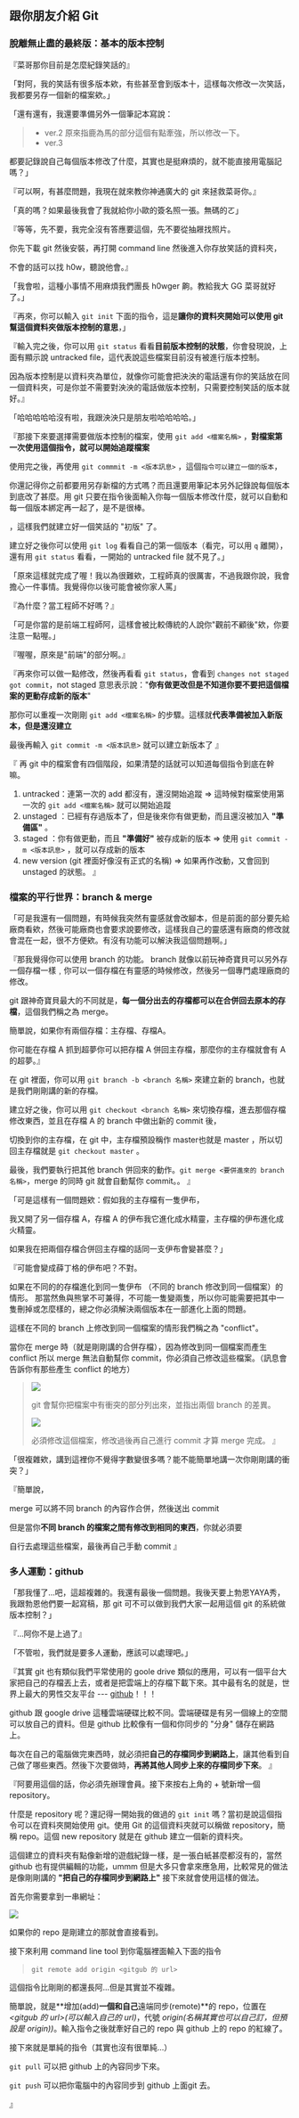## 跟你朋友介紹 Git

### 脫離無止盡的最終版：基本的版本控制

『菜哥那你目前是怎麼紀錄笑話的』

「對阿，我的笑話有很多版本欸，有些甚至會到版本十，這樣每次修改一次笑話，我都要另存一個新的檔案欸。」

「還有還有，我還要準備另外一個筆記本寫說：
> - ver.2 原來指鹿為馬的部分這個有點牽強，所以修改一下。
> - ver.3 

都要記錄說自己每個版本修改了什麼，其實也是挺麻煩的，就不能直接用電腦記嗎？」

『可以啊，有甚麼問題，我現在就來教你神通廣大的 git 來拯救菜哥你。』

「真的嗎？如果最後我會了我就給你小歐的簽名照一張。無碼的ㄛ」

『等等，先不要，我完全沒有答應要這個，先不要從抽屜找照片。

你先下載 git 然後安裝，再打開 command line 然後進入你存放笑話的資料夾，

不會的話可以找 h0w，聽說他會。』

「我會啦，這種小事情不用麻煩我們團長 h0wger 齁。教給我大 GG 菜哥就好了。」

『再來，你可以輸入 `git init` 下面的指令，這是**讓你的資料夾開始可以使用 git 幫這個資料夾做版本控制的意思**，」

『輸入完之後，你可以用 `git status` 看看**目前版本控制的狀態**，你會發現說，上面有顯示說 untracked file，這代表說這些檔案目前沒有被進行版本控制。

因為版本控制是以資料夾為單位，就像你可能會把泱泱的電話還有你的笑話放在同一個資料夾，可是你並不需要對泱泱的電話做版本控制，只需要控制笑話的版本就好。』

「哈哈哈哈哈沒有啦，我跟泱泱只是朋友啦哈哈哈哈。」

『那接下來要選擇需要做版本控制的檔案，使用 `git add <檔案名稱>` ，**對檔案第一次使用這個指令，就可以開始追蹤檔案**

使用完之後，再使用 `git commmit -m <版本訊息>` ，這個`指令可以建立一個的版本`，

你還記得你之前都要用另存新檔的方式嗎？而且還要用筆記本另外記錄說每個版本到底改了甚麼。用 git 只要在指令後面輸入你每一個版本修改什麼，就可以自動和每一個版本綁定再一起了，是不是很棒。

，這樣我們就建立好一個笑話的 "初版" 了。

建立好之後你可以使用 `git log` 看看自己的第一個版本（看完，可以用 `q` 離開），還有用 `git status` 看看，一開始的 untracked file 就不見了。」

「原來這樣就完成了喔！我以為很難欸，工程師真的很厲害，不過我跟你說，我會擔心一件事情。我覺得你以後可能會被你家人罵」

『為什麼？當工程師不好嗎？』

「可是你當的是前端工程師阿，這樣會被比較傳統的人說你"觀前不顧後"欸，你要注意一點喔。」

『喔喔，原來是"前端"的部分啊。』

『再來你可以做一點修改，然後再看看 `git status`，會看到 `changes not staged got commit`，not staged 意思表示說："**你有做更改但是不知道你要不要把這個檔案的更動存成新的版本**"

那你可以重複一次剛剛 `git add <檔案名稱>` 的步驟。這樣就**代表準備被加入新版本，但是還沒建立**

最後再輸入 `git commit -m <版本訊息>` 就可以建立新版本了
』


『
再 git 中的檔案會有四個階段，如果清楚的話就可以知道每個指令到底在幹嘛。

1. untracked：連第一次的 add 都沒有，還沒開始追蹤 => 這時候對檔案使用第一次的 `git add <檔案名稱>` 就可以開始追蹤
2. unstaged ：已經有存過版本了，但是後來你有做更動，而且還沒被加入 **"準備區"** 。
3. staged ：你有做更動，而且 **"準備好"** 被存成新的版本 => 使用 `git commit -m <版本訊息>` ，就可以存成新的版本
4. new version (git 裡面好像沒有正式的名稱) => 如果再作改動，又會回到 unstaged 的狀態。
』


### 檔案的平行世界：branch & merge

「可是我還有一個問題，有時候我突然有靈感就會改腳本，但是前面的部分要先給廠商看欸，然後可能廠商也會要求說要修改，這樣我自己的靈感還有廠商的修改就會混在一起，很不方便欸。有沒有功能可以解決我這個問題啊。」

『那我覺得你可以使用 branch 的功能。 branch 就像以前玩神奇寶貝可以另外存一個存檔一樣﹐你可以一個存檔在有靈感的時候修改，然後另一個專門處理廠商的修改。

git 跟神奇寶貝最大的不同就是，**每一個分出去的存檔都可以在合併回去原本的存檔**，這個我們稱之為 merge。

簡單說，如果你有兩個存檔：主存檔、存檔A。

你可能在存檔 A 抓到超夢你可以把存檔 A 併回主存檔，那麼你的主存檔就會有 A 的超夢。』

在 git 裡面，你可以用 `git branch -b <branch 名稱>` 來建立新的 branch，也就是我們剛剛講的新的存檔。

建立好之後，你可以用 `git checkout <branch 名稱>` 來切換存檔，進去那個存檔修改東西，並且在存檔 A 的 branch 中做出新的 commit 後，

切換到你的主存檔，在 git 中，主存檔預設稱作 master也就是 master ，所以切回主存檔就是 `git checkout master` 。

最後，我們要執行把其他 branch 併回來的動作。`git merge <要併進來的 branch 名稱>`，merge 的同時 git 就會自動幫你 commit。。
』

「可是這樣有一個問題欸：假如我的主存檔有一隻伊布，

我又開了另一個存檔 A，存檔 A 的伊布我它進化成水精靈，主存檔的伊布進化成火精靈。

如果我在把兩個存檔合併回主存檔的話同一支伊布會變甚麼？」

『可能會變成薛丁格的伊布吧？不對。

如果在不同的的存檔進化到同一隻伊布 （不同的 branch 修改到同一個檔案）的情形。
那當然魚與熊掌不可兼得，不可能一隻變兩隻，所以你可能需要把其中一隻刪掉或怎麼樣的，總之你必須解決兩個版本在一部進化上面的問題。

這樣在不同的 branch 上修改到同一個檔案的情形我們稱之為 "conflict"。

當你在 merge 時（就是剛剛講的合併存檔），因為修改到同一個檔案而產生 conflict 所以 merge 無法自動幫你 commit，你必須自己修改這些檔案。（訊息會告訴你有那些產生 conflict 的地方）

> ![](https://i.imgur.com/bSNSAyH.png)
> 
> git 會幫你把檔案中有衝突的部分列出來，並指出兩個 branch 的差異。
>
> ![](https://i.imgur.com/Exx5Xyu.png)
> 
> 必須修改這個檔案，修改過後再自己進行 commit 才算 merge 完成。
』

「很複雜欸，講到這裡你不覺得字數變很多嗎？能不能簡單地講一次你剛剛講的衝突？」

『簡單說，

merge 可以將不同 branch 的內容作合併，然後送出 commit

但是當你**不同 branch 的檔案之間有修改到相同的東西**，你就必須要

自行去處理這些檔案，最後再自己手動 commit 』

### 多人運動：github

「那我懂了...吧，這超複雜的。我還有最後一個問題。我後天要上勃恩YAYA秀，我跟勃恩他們要一起寫稿，那 git 可不可以做到我們大家一起用這個 git 的系統做版本控制？」

『...阿你不是上過了』

「不管啦，我們就是要多人運動，應該可以處理吧。」

『其實 git 也有類似我們平常使用的 goole drive 類似的應用，可以有一個平台大家把自己的存檔丟上去，或者是把雲端上的存檔下載下來。其中最有名的就是，世界上最大的男性交友平台 --- [github](https://github.com/)！！！

github 跟 google drive 這種雲端硬碟比較不同。雲端硬碟是有另一個線上的空間可以放自己的資料。但是 github 比較像有一個和你同步的 "分身" 儲存在網路上。

每次在自己的電腦做完東西時，就必須把**自己的存檔同步到網路上**，讓其他看到自己做了哪些東西。然後下次要做時，**再將其他人同步上來的存檔同步下來**。
』

『阿要用這個的話，你必須先辦理會員。接下來按右上角的 + 號新增一個 repository。

什麼是 repository 呢？還記得一開始我的做過的 `git init` 嗎？當初是說這個指令可以在資料夾開始使用 git。使用 Git 的這個資料夾就可以稱做 repository，簡稱 repo。這個 new repository 就是在 github 建立一個新的資料夾。

這個建立的資料夾有點像新增的遊戲紀錄一樣，是一張白紙甚麼都沒有的，當然 github 也有提供編輯的功能，ummm 但是大多只會拿來應急用，比較常見的做法是像剛剛講的 **"把自己的存檔同步到網路上"** 接下來就會使用這樣的做法。

首先你需要拿到一串網址：

![](https://i.imgur.com/NaHE4YF.png)

如果你的 repo 是剛建立的那就會直接看到。

接下來利用 command line tool 到你電腦裡面輸入下面的指令

> `git remote add origin <gitgub 的 url>`

這個指令比剛剛的都還長阿...但是其實並不複雜。

簡單說，就是**增加(add)**一個和自己**遠端同步(remote)**的 repo，位置在 *<gitgub 的 url>(可以輸入自己的 url)*，代號 *origin(名稱其實也可以自己訂，但預設是 origin))*。輸入指令之後就牽好自己的 repo 與 github 上的 repo 的紅線了。

接下來就是單純的指令（其實也沒有很單純...）

`git pull` 可以把 github 上的內容同步下來。

`git push` 可以把你電腦中的內容同步到 github 上面git 去。





』










